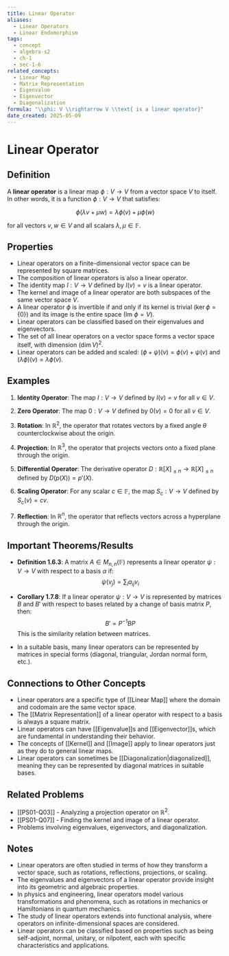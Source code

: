 ```yaml
---
title: Linear Operator
aliases:
  - Linear Operators
  - Linear Endomorphism
tags:
  - concept
  - algebra-s2
  - ch-1
  - sec-1-6
related_concepts:
  - Linear Map
  - Matrix Representation
  - Eigenvalue
  - Eigenvector
  - Diagonalization
formula: "\\phi: V \\rightarrow V \\text{ is a linear operator}"
date_created: 2025-05-09
---
```


# Linear Operator

## Definition
A **linear operator** is a linear map $\phi: V \rightarrow V$ from a vector space $V$ to itself. In other words, it is a function $\phi: V \rightarrow V$ that satisfies:

$$\phi(\lambda v + \mu w) = \lambda \phi(v) + \mu \phi(w)$$

for all vectors $v, w \in V$ and all scalars $\lambda, \mu \in \mathbb{F}$.

## Properties
- Linear operators on a finite-dimensional vector space can be represented by square matrices.
- The composition of linear operators is also a linear operator.
- The identity map $I: V \rightarrow V$ defined by $I(v) = v$ is a linear operator.
- The kernel and image of a linear operator are both subspaces of the same vector space $V$.
- A linear operator $\phi$ is invertible if and only if its kernel is trivial ($\ker \phi = \{0\}$) and its image is the entire space ($\text{Im } \phi = V$).
- Linear operators can be classified based on their eigenvalues and eigenvectors.
- The set of all linear operators on a vector space forms a vector space itself, with dimension $(\dim V)^2$.
- Linear operators can be added and scaled: $(\phi + \psi)(v) = \phi(v) + \psi(v)$ and $(\lambda \phi)(v) = \lambda \phi(v)$.

## Examples
1. **Identity Operator**: The map $I: V \rightarrow V$ defined by $I(v) = v$ for all $v \in V$.

2. **Zero Operator**: The map $0: V \rightarrow V$ defined by $0(v) = 0$ for all $v \in V$.

3. **Rotation**: In $\mathbb{R}^2$, the operator that rotates vectors by a fixed angle $\theta$ counterclockwise about the origin.

4. **Projection**: In $\mathbb{R}^3$, the operator that projects vectors onto a fixed plane through the origin.

5. **Differential Operator**: The derivative operator $D: \mathbb{R}[X]_{\leq n} \rightarrow \mathbb{R}[X]_{\leq n}$ defined by $D(p(X)) = p'(X)$.

6. **Scaling Operator**: For any scalar $c \in \mathbb{F}$, the map $S_c: V \rightarrow V$ defined by $S_c(v) = cv$.

7. **Reflection**: In $\mathbb{R}^n$, the operator that reflects vectors across a hyperplane through the origin.

## Important Theorems/Results
- **Definition 1.6.3**: A matrix $A \in M_{n,n}(\mathbb{F})$ represents a linear operator $\psi: V \rightarrow V$ with respect to a basis $\alpha$ if:
  $$\psi(v_j) = \sum_{i} a_{ij} v_i$$

- **Corollary 1.7.8**: If a linear operator $\psi: V \rightarrow V$ is represented by matrices $B$ and $B'$ with respect to bases related by a change of basis matrix $P$, then:
  $$B' = P^{-1}BP$$
  This is the similarity relation between matrices.

- In a suitable basis, many linear operators can be represented by matrices in special forms (diagonal, triangular, Jordan normal form, etc.).

## Connections to Other Concepts
- Linear operators are a specific type of [[Linear Map]] where the domain and codomain are the same vector space.
- The [[Matrix Representation]] of a linear operator with respect to a basis is always a square matrix.
- Linear operators can have [[Eigenvalue]]s and [[Eigenvector]]s, which are fundamental in understanding their behavior.
- The concepts of [[Kernel]] and [[Image]] apply to linear operators just as they do to general linear maps.
- Linear operators can sometimes be [[Diagonalization|diagonalized]], meaning they can be represented by diagonal matrices in suitable bases.

## Related Problems
- [[PS01-Q03]] - Analyzing a projection operator on $\mathbb{R}^2$.
- [[PS01-Q07]] - Finding the kernel and image of a linear operator.
- Problems involving eigenvalues, eigenvectors, and diagonalization.

## Notes
- Linear operators are often studied in terms of how they transform a vector space, such as rotations, reflections, projections, or scaling.
- The eigenvalues and eigenvectors of a linear operator provide insight into its geometric and algebraic properties.
- In physics and engineering, linear operators model various transformations and phenomena, such as rotations in mechanics or Hamiltonians in quantum mechanics.
- The study of linear operators extends into functional analysis, where operators on infinite-dimensional spaces are considered.
- Linear operators can be classified based on properties such as being self-adjoint, normal, unitary, or nilpotent, each with specific characteristics and applications.
